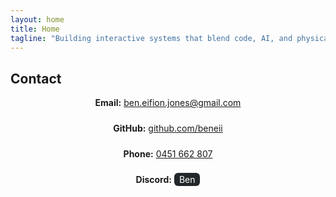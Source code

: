 ```yaml
---
layout: home
title: Home
tagline: "Building interactive systems that blend code, AI, and physical computing"
---
```


<section id="contact" class="home-section contact-section reveal">
    <h2>Contact</h2>
    <div class="contact-container" style="display:flex;flex-direction:column;align-items:center;gap:1.5rem;max-width:400px;margin:0 auto;">
      <div class="contact-method">
        <strong>Email:</strong> <a href="mailto:ben.eifion.jones@gmail.com">ben.eifion.jones@gmail.com</a>
      </div>
      <div class="contact-method">
        <strong>GitHub:</strong> <a href="https://github.com/beneii" target="_blank">github.com/beneii</a>
      </div>
      <div class="contact-method">
        <strong>Phone:</strong> <a href="tel:0451662807">0451 662 807</a>
      </div>
      <div class="contact-method">
        <strong>Discord:</strong> <span style="background:#23272a;color:#fff;padding:2px 8px;border-radius:6px;">Ben</span>
      </div>
    </div>
  </section> 